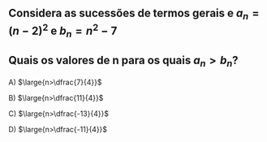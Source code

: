 ## Considera as sucessões de termos gerais e $a_n=(n-2)^2$ e $b_n=n^2-7$
## Quais os valores de n para os quais $a_n>b_n$?
A) $\large{n>\dfrac{7}{4}}$

B) $\large{n>\dfrac{11}{4}}$

C) $\large{n>\dfrac{-13}{4}}$

D) $\large{n>\dfrac{-11}{4}}$